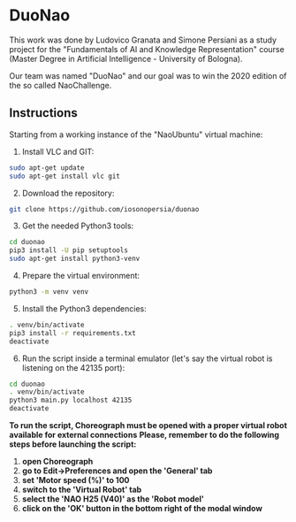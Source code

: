 # DuoNao
This work was done by Ludovico Granata and Simone Persiani
as a study project for the "Fundamentals of AI and Knowledge
Representation" course (Master Degree in Artificial Intelligence - University of Bologna).

Our team was named "DuoNao" and our goal was to win the 2020 edition of the so called NaoChallenge.

## Instructions
Starting from a working instance of the "NaoUbuntu" virtual machine:
  1. Install VLC and GIT:
```bash
sudo apt-get update
sudo apt-get install vlc git
```
  2. Download the repository:
```bash
git clone https://github.com/iosonopersia/duonao
```
  3. Get the needed Python3 tools:
```bash
cd duonao
pip3 install -U pip setuptools
sudo apt-get install python3-venv
```
  4. Prepare the virtual environment:
```bash
python3 -m venv venv
```
  5. Install the Python3 dependencies:
```bash
. venv/bin/activate
pip3 install -r requirements.txt
deactivate
```
  6. Run the script inside a terminal emulator
     (let's say the virtual robot is listening on the 42135 port):
```bash
cd duonao
. venv/bin/activate
python3 main.py localhost 42135
deactivate
```

**To run the script, Choreograph must be opened with a proper virtual robot available for external connections**
**Please, remember to do the following steps before launching the script:**
  1. **open Choreograph**
  2. **go to Edit->Preferences and open the 'General' tab**
  3. **set 'Motor speed (%)' to 100**
  4. **switch to the 'Virtual Robot' tab**
  5. **select the 'NAO H25 (V40)' as the 'Robot model'**
  6. **click on the 'OK' button in the bottom right of the modal window**
